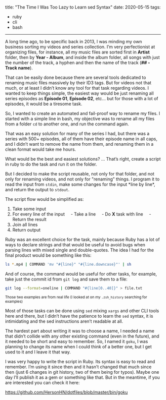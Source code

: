 title: "The Time I Was Too Lazy to Learn sed Syntax"
date: 2020-05-15
tags:
  - ruby
  - cli
  - bash
-----

A long time ago, to be specific back in 2013, I was minding my own business sorting my videos and series collection. I’m very perfectionist at organizing files, for instance, all my music files are sorted first in **Artist** folder, then by **Year - Album**, and inside the album folder, all songs with just the number of the track, a hyphen and then the name of the track (**## - Track name**).

That can be easily done because there are several tools dedicated to renaming music files massively by their ID3 tags. But for videos not that much, or at least I didn’t know any tool for that task regarding videos. I wanted to keep things simple, the easiest way would be just renaming all series episodes as **Episode 01**, **Episode 02**, etc... but for those with a lot of episodes, it would be a tiresome task.

So, I wanted to create an automated and fail-proof way to rename my files. I started with a simple line in bash, my objective was to rename all my files from a folder `cd` to another one, and run the command again.

That was an easy solution for many of the series I had, but there was a series with 500+ episodes, all of them have their episode name in all caps, and I didn’t want to remove the name from them, and renaming them in a clean format would take me hours.

What would be the best and easiest solutions? ... That’s right, create a script in ruby to do the task and run it on the folder.

But I decided to make the script reusable, not only for that folder, and not only for renaming videos, and not only for "renaming" things. I program it to read the input from `stdin`, make some changes for the input \*line by line\*, and return the output to `stdout`. 

The script flow would be simplified as:

1. Take some input
2. For every line of the input
    - Take a line
    - Do **X** task with line
    - Return the result
3. Join all lines
4. Return output

Ruby was an excellent choice for the task, mainly because Ruby has a lot of ways to declare strings and that would be useful to avoid bugs when parsing lines with mixed single and double-quotes. The idea I had for the final product would be something like this:

```bash
ls *.mp4 | COMMAND 'mv "#{line}" "#{line.downcase}"' | sh
```

And of course, the command would be useful for other tasks, for example, take just the commit id from `git log` and save them to a file:

```bash
git log --format=oneline | COMMAND "#{line[0..40]}" > file.txt
```

<small>Those two examples are from real life (I looked at on my `.zsh_history` searching for examples)</small>

Most of those tasks can be done using `sed` mixing `xargs` and other CLI tools here and there, but I didn’t have the patience to learn the `sed` syntax, it is intimidating and the sed instructions aren’t readable at all.

The hardest part about writing it was to choose a name, I needed a name that didn’t collide with any other existing command (even in the future), and it needed to be short and easy to remember. So, I named it `goku`, I was planning to change its name when I could think of a better one, but I get used to it and I leave it that way.

I was very happy to write the script in Ruby. Its syntax is easy to read and remember. I’m using it since then and it hasn’t changed that much since then (just 6 changes in git history, two of them being for typos). Maybe one day I’ll publish it as a gem or something like that. But in the meantime, if you are interested you can check it here:

<https://github.com/HersonHN/dotfiles/blob/master/bin/goku>

 